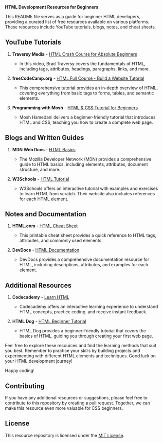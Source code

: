 **HTML Development Resources for Beginners**

This README file serves as a guide for beginner HTML developers, providing a curated list of free resources available on various platforms. These resources include YouTube tutorials, blogs, notes, and cheat sheets.

## YouTube Tutorials

1. **Traversy Media** - [HTML Crash Course for Absolute Beginners](https://www.youtube.com/watch?v=UB1O30fR-EE)
   - In this video, Brad Traversy covers the fundamentals of HTML, including tags, attributes, headings, paragraphs, links, and more.

2. **freeCodeCamp.org** - [HTML Full Course - Build a Website Tutorial](https://www.youtube.com/watch?v=pQN-pnXPaVg)
   - This comprehensive tutorial provides an in-depth overview of HTML, covering everything from basic tags to forms, tables, and semantic elements.

3. **Programming with Mosh** - [HTML & CSS Tutorial for Beginners](https://www.youtube.com/watch?v=DPnqb74Smug)
   - Mosh Hamedani delivers a beginner-friendly tutorial that introduces HTML and CSS, teaching you how to create a complete web page.

## Blogs and Written Guides

1. **MDN Web Docs** - [HTML Basics](https://developer.mozilla.org/en-US/docs/Learn/Getting_started_with_the_web/HTML_basics)
   - The Mozilla Developer Network (MDN) provides a comprehensive guide to HTML basics, including elements, attributes, document structure, and more.

2. **W3Schools** - [HTML Tutorial](https://www.w3schools.com/html/)
   - W3Schools offers an interactive tutorial with examples and exercises to learn HTML from scratch. Their website also includes references for each HTML element.

## Notes and Documentation

1. **HTML.com** - [HTML Cheat Sheet](https://html.com/wp-content/uploads/html-cheat-sheet.pdf)
   - This printable cheat sheet provides a quick reference to HTML tags, attributes, and commonly used elements.

2. **DevDocs** - [HTML Documentation](https://devdocs.io/html/)
   - DevDocs provides a comprehensive documentation resource for HTML, including descriptions, attributes, and examples for each element.

## Additional Resources

1. **Codecademy** - [Learn HTML](https://www.codecademy.com/learn/learn-html)
   - Codecademy offers an interactive learning experience to understand HTML concepts, practice coding, and receive instant feedback.

2. **HTML Dog** - [HTML Beginner Tutorial](https://www.htmldog.com/guides/html/beginner/)
   - HTML Dog provides a beginner-friendly tutorial that covers the basics of HTML, guiding you through creating your first web page.

Feel free to explore these resources and find the learning methods that suit you best. Remember to practice your skills by building projects and experimenting with different HTML elements and techniques. Good luck on your HTML development journey!
 
 Happy coding!

 ## Contributing

If you have any additional resources or suggestions, please feel free to contribute to this repository by creating a pull request. Together, we can make this resource even more valuable for CSS beginners.

## License

This resource repository is licensed under the [MIT License](LICENSE.md).